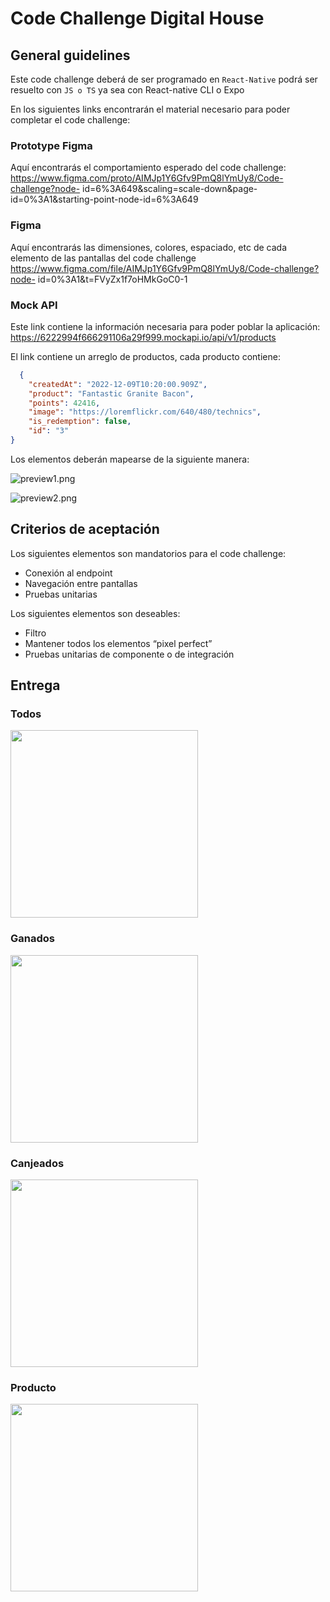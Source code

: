 # Code Challenge Digital House

## General guidelines

Este code challenge deberá de ser programado en `React-Native` podrá ser resuelto con `JS o TS` ya sea con React-native CLI
o Expo

En los siguientes links encontrarán el material necesario para poder completar el code challenge:

### Prototype Figma
Aquí encontrarás el comportamiento esperado del code challenge:
https://www.figma.com/proto/AIMJp1Y6Gfv9PmQ8lYmUy8/Code-challenge?node-
id=6%3A649&scaling=scale-down&page-id=0%3A1&starting-point-node-id=6%3A649

### Figma
Aquí encontrarás las dimensiones, colores, espaciado, etc de cada elemento de las pantallas del code
challenge https://www.figma.com/file/AIMJp1Y6Gfv9PmQ8lYmUy8/Code-challenge?node- id=0%3A1&t=FVyZx1f7oHMkGoC0-1

### Mock API
Este link contiene la información necesaria para poder poblar la aplicación:
https://6222994f666291106a29f999.mockapi.io/api/v1/products

El link contiene un arreglo de productos, cada producto contiene:

```json
  {
    "createdAt": "2022-12-09T10:20:00.909Z",
    "product": "Fantastic Granite Bacon",
    "points": 42416,
    "image": "https://loremflickr.com/640/480/technics",
    "is_redemption": false,
    "id": "3"
}
```

Los elementos deberán mapearse de la siguiente manera:

![preview1.png](screens%2Fpreview1.png)

![preview2.png](screens%2Fpreview2.png)

## Criterios de aceptación
Los siguientes elementos son mandatorios para el code challenge: 
- Conexión al endpoint
- Navegación entre pantallas
- Pruebas unitarias

Los siguientes elementos son deseables: 

- Filtro
- Mantener todos los elementos “pixel perfect”
- Pruebas unitarias de componente o de integración


## Entrega

### Todos
<img src="screens%2FSimulator%20Screenshot%20-%20iPhone%2014%20Pro%20-%202023-04-04%20at%2000.00.27.png" width="300px"/>

### Ganados
<img src="screens%2FSimulator%20Screenshot%20-%20iPhone%2014%20Pro%20-%202023-04-04%20at%2000.00.35.png" width="300px"/>

### Canjeados
<img src="screens%2FSimulator%20Screenshot%20-%20iPhone%2014%20Pro%20-%202023-04-04%20at%2000.00.42.png" width="300px"/>

### Producto
<img src="screens%2FSimulator%20Screenshot%20-%20iPhone%2014%20Pro%20-%202023-04-04%20at%2007.00.56.png" width="300px"/>
